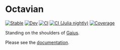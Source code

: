 # Octavian

[![Stable](https://img.shields.io/badge/docs-stable-blue.svg)](https://JuliaLinearAlgebra.github.io/Octavian.jl/stable)
[![Dev](https://img.shields.io/badge/docs-dev-blue.svg)](https://JuliaLinearAlgebra.github.io/Octavian.jl/dev)
[![CI](https://github.com/JuliaLinearAlgebra/Octavian.jl/workflows/CI/badge.svg)](https://github.com/JuliaLinearAlgebra/Octavian.jl/actions?query=workflow%3ACI)
[![CI (Julia nightly)](https://github.com/JuliaLinearAlgebra/Octavian.jl/workflows/CI%20(Julia%20nightly)/badge.svg)](https://github.com/JuliaLinearAlgebra/Octavian.jl/actions?query=workflow%3A%22CI+%28Julia+nightly%29%22)
[![Coverage](https://codecov.io/gh/JuliaLinearAlgebra/Octavian.jl/branch/master/graph/badge.svg)](https://codecov.io/gh/JuliaLinearAlgebra/Octavian.jl)

Standing on the shoulders of [Gaius](https://github.com/MasonProtter/Gaius.jl).

Please see the [documentation](https://JuliaLinearAlgebra.github.io/Octavian.jl/stable).
